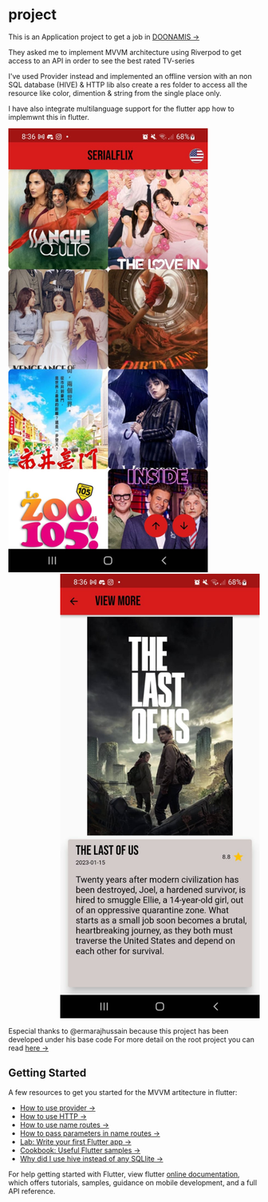 # project
This is an Application project to get a job in [DOONAMIS ->](https://www.doonamis.es/proyectos/)

They asked me to implement MVVM architecture using Riverpod to get access to an API in order to see the best rated TV-series

I've used Provider instead and implemented an offline version with an non SQL database (HIVE) & HTTP lib also create a res folder to access all the resource like color, dimention & string from the single place only.

I have also integrate multilanguage support for the flutter app how to implemwnt this in flutter.

<div align="left">
    <img src="https://github.com/andresvicentehector/MVVM_SERIALFLIX/blob/develop/screenshot/Screenshot_1.jpeg" width="400px"</img> 
</div>


<div align="right">
    <img src="https://github.com/andresvicentehector/MVVM_SERIALFLIX/blob/develop/screenshot/Screenshot_2.jpeg" width="400px"</img> 
</div>


Especial thanks to @ermarajhussain because this project has been developed under his base code
For more detail on the root project you can read [here ->](https://medium.com/@ermarajhussain/flutter-mvvm-architecture-best-practice-using-provide-http-4939bdaae171)

## Getting Started

A few resources to get you started for the MVVM artitecture in flutter:

- [How to use provider ->](https://pub.dev/packages/provider)
- [How to use HTTP ->](https://pub.dev/packages/http)
- [How to use name routes ->](https://flutter.dev/docs/cookbook/navigation/named-routes)
- [How to pass parameters in name routes ->](https://flutter.dev/docs/cookbook/navigation/navigate-with-arguments)
- [Lab: Write your first Flutter app ->](https://flutter.dev/docs/get-started/codelab)
- [Cookbook: Useful Flutter samples -> ](https://flutter.dev/docs/cookbook)
- [Why did I use hive instead of any SQLlite ->](https://blog.logrocket.com/comparing-hive-other-flutter-app-database-options/)

For help getting started with Flutter, view flutter
[online documentation](https://flutter.dev/docs), which offers tutorials,
samples, guidance on mobile development, and a full API reference.
